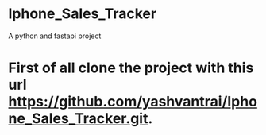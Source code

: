 # Iphone_Sales_Tracker
A python and fastapi project
# First of all clone the project with this url https://github.com/yashvantrai/Iphone_Sales_Tracker.git.
